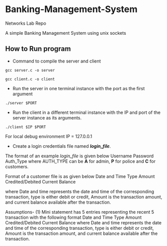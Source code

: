 # Banking-Management-System
Networks Lab Repo

A simple Banking Management System using unix sockets

## How to Run program
* Command to compile the server and client
```
gcc server.c -o server

gcc client.c -o client
```
* Run the server in one terminal instance with the port as the first argument
```
./server $PORT
```
* Run the client in a different terminal instance with the IP and port of the server instance as its arguments.
```
./client $IP $PORT
```
For local debug environment IP = 127.0.0.1
* Create a login credentials file named ***login_file***.

 The format of an example *login_file* is given below
		Username Password Auth_Type
where AUTH_TYPE can be **A** for admin, **P** for police and **C** for customers.


Format of a customer file is as given below
		Date and Time                 Type      Amount Credited/Debited         Current Balance

where Date and time represents the date and time of the corresponding transaction, type is either debit or credit, Amount is the 		transaction amount, and current balance available after the transaction.

Assumptions-
	(1) Mini statement has 5 entries representing the recent 5 transaction with the following format
		Date and Time                 Type      Amount Credited/Debited         Current Balance
 	where Date and time represents the date and time of the corresponding transaction, type is either debit or credit, Amount is the 		transaction amount, and current balance available after the transaction. 
